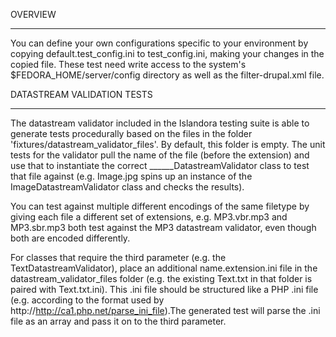 OVERVIEW
********

You can define your own configurations specific to your environment by copying
default.test_config.ini to test_config.ini, making your changes in the copied
file. These test need write access to the system's $FEDORA_HOME/server/config
directory as well as the filter-drupal.xml file.

DATASTREAM VALIDATION TESTS
***************************

The datastream validator included in the Islandora testing suite is able to
generate tests procedurally based on the files in the folder
'fixtures/datastream_validator_files'. By default, this folder is empty.
The unit tests for the validator pull the name of the file (before the
extension) and use that to instantiate the correct ______DatastreamValidator
class to test that file against (e.g. Image.jpg spins up an instance of the
ImageDatastreamValidator class and checks the results).

You can test against multiple different encodings of the same filetype by giving
each file a different set of extensions, e.g. MP3.vbr.mp3 and MP3.sbr.mp3 both
test against the MP3 datastream validator, even though both are encoded
differently.

For classes that require the third parameter (e.g. the TextDatastreamValidator),
place an additional name.extension.ini file in the datastream_validator_files
folder (e.g. the existing Text.txt in that folder is paired with Text.txt.ini).
This .ini file should be structured like a PHP .ini file (e.g. according to the
format used by http://http://ca1.php.net/parse_ini_file).The generated test will
parse the .ini file as an array and pass it on to the third parameter.